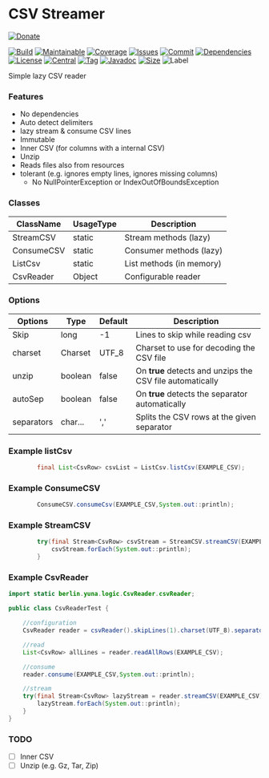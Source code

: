 # CSV Streamer

[![Donate](https://img.shields.io/badge/Donate-PayPal-green.svg)](https://www.paypal.com/donate/?hosted_button_id=HFHFUT3G6TZF6)

[![Build][build_shield]][build_link]
[![Maintainable][maintainable_shield]][maintainable_link]
[![Coverage][coverage_shield]][coverage_link]
[![Issues][issues_shield]][issues_link]
[![Commit][commit_shield]][commit_link]
[![Dependencies][dependency_shield]][dependency_link]
[![License][license_shield]][license_link]
[![Central][central_shield]][central_link]
[![Tag][tag_shield]][tag_link]
[![Javadoc][javadoc_shield]][javadoc_link]
[![Size][size_shield]][size_shield]
![Label][label_shield]

[build_shield]: https://github.com/YunaBraska/csv-streamer/workflows/JAVA_CI/badge.svg
[build_link]: https://github.com/YunaBraska/csv-streamer/actions?query=workflow%3AJAVA_CI
[maintainable_shield]: https://img.shields.io/codeclimate/maintainability/YunaBraska/csv-streamer?style=flat-square
[maintainable_link]: https://codeclimate.com/github/YunaBraska/csv-streamer/maintainability
[coverage_shield]: https://img.shields.io/codeclimate/coverage/YunaBraska/csv-streamer?style=flat-square
[coverage_link]: https://codeclimate.com/github/YunaBraska/csv-streamer/test_coverage
[issues_shield]: https://img.shields.io/github/issues/YunaBraska/csv-streamer?style=flat-square
[issues_link]: https://github.com/YunaBraska/csv-streamer/commits/main
[commit_shield]: https://img.shields.io/github/last-commit/YunaBraska/csv-streamer?style=flat-square
[commit_link]: https://github.com/YunaBraska/csv-streamer/issues
[license_shield]: https://img.shields.io/github/license/YunaBraska/csv-streamer?style=flat-square
[license_link]: https://github.com/YunaBraska/csv-streamer/blob/main/LICENSE
[dependency_shield]: https://img.shields.io/librariesio/github/YunaBraska/csv-streamer?style=flat-square
[dependency_link]: https://libraries.io/github/YunaBraska/csv-streamer
[central_shield]: https://img.shields.io/maven-central/v/berlin.yuna/csv-streamer?style=flat-square
[central_link]:https://search.maven.org/artifact/berlin.yuna/csv-streamer
[tag_shield]: https://img.shields.io/github/v/tag/YunaBraska/csv-streamer?style=flat-square
[tag_link]: https://github.com/YunaBraska/csv-streamer/releases
[javadoc_shield]: https://javadoc.io/badge2/berlin.yuna/csv-streamer/javadoc.svg?style=flat-square
[javadoc_link]: https://javadoc.io/doc/berlin.yuna/csv-streamer
[size_shield]: https://img.shields.io/github/repo-size/YunaBraska/csv-streamer?style=flat-square
[label_shield]: https://img.shields.io/badge/Yuna-QueenInside-blueviolet?style=flat-square
[gitter_shield]: https://img.shields.io/gitter/room/YunaBraska/csv-streamer?style=flat-square
[gitter_link]: https://gitter.im/csv-streamer/Lobby

Simple lazy CSV reader

### Features

* No dependencies
* Auto detect delimiters
* lazy stream & consume CSV lines
* Immutable
* Inner CSV (for columns with a internal CSV)
* Unzip
* Reads files also from resources
* tolerant (e.g. ignores empty lines, ignores missing columns)
  * No NullPointerException or IndexOutOfBoundsException

### Classes

| ClassName  | UsageType | Description              |
|------------|-----------|--------------------------|
| StreamCSV  | static    | Stream methods (lazy)    | 
| ConsumeCSV | static    | Consumer methods (lazy)  | 
| ListCsv    | static    | List methods (in memory) | 
| CsvReader  | Object    | Configurable reader      | 

### Options

| Options    | Type    | Default | Description                                               |
|------------|---------|---------|-----------------------------------------------------------|
| Skip       | long    | -1      | Lines to skip while reading csv                           | 
| charset    | Charset | UTF_8   | Charset to use for decoding the CSV file                  | 
| unzip      | boolean | false   | On **true** detects and unzips the CSV file automatically | 
| autoSep    | boolean | false   | On **true** detects the separator automatically           | 
| separators | char... | ','     | Splits the CSV rows at the given separator                | 

### Example listCsv

```java
        final List<CsvRow> csvList = ListCsv.listCsv(EXAMPLE_CSV);
```

### Example ConsumeCSV

```java
        ConsumeCSV.consumeCsv(EXAMPLE_CSV,System.out::println);
```

### Example StreamCSV

```java
        try(final Stream<CsvRow> csvStream = StreamCSV.streamCSV(EXAMPLE_CSV)){
            csvStream.forEach(System.out::println);
        }
```

### Example CsvReader

```java
import static berlin.yuna.logic.CsvReader.csvReader;

public class CsvReaderTest {

    //configuration
    CsvReader reader = csvReader().skipLines(1).charset(UTF_8).separator(';').unzip(true).autoSep(true);

    //read
    List<CsvRow> allLines = reader.readAllRows(EXAMPLE_CSV);

    //consume
    reader.consume(EXAMPLE_CSV,System.out::println);

    //stream
    try(final Stream<CsvRow> lazyStream = reader.streamCSV(EXAMPLE_CSV)){
        lazyStream.forEach(System.out::println);
    }
}
```

### TODO

* [ ] Inner CSV
* [ ] Unzip (e.g. Gz, Tar, Zip) 
